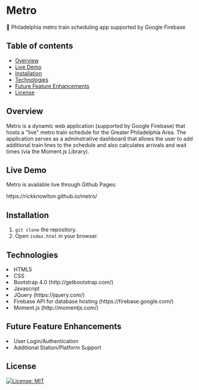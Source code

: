 # Metro
🚄 Philadelphia metro train scheduling app supported by Google Firebase


## Table of contents
  * [Overview](#overview)
  * [Live Demo](#live)
  * [Installation](#installation)
  * [Technologies](#technologies)
  * [Future Feature Enhancements](#feature-enhancements)
  * [License](#license)


## <a name="overview"></a> Overview
<p>Metro is a dynamic web application (supported by Google Firebase) that hosts a "live" metro train schedule for the Greater Philadelphia Area. The application serves as a adminstrative dashboard that allows the user to add additional train lines to the schedule and also calculates arrivals and wait times (via the Moment.js Library).</p>


## <a name="live"></a> Live Demo
<p>Metro is available live through Github Pages:</p>
<p>https://rickknowlton.github.io/metro/</p>


## <a name="installation"></a> Installation
1. `git clone` the repository.
2. Open `index.html` in your browser.


## <a name="technologies"></a> Technologies
<li>HTML5</li>
<li>CSS</li>
<li>Bootstrap 4.0 (http://getbootstrap.com/)</li>
<li>Javascript</li>
<li>JQuery (https://jquery.com/)</li>
<li>Firebase API for database hosting (https://firebase.google.com/)</li>
<li>Moment.js (http://momentjs.com/)</li>


## <a name="feature-enhancements"></a> Future Feature Enhancements
<li>User Login/Authentication</li>
<li>Additional Station/Platform Support</li>


## <a name="license"></a> License
[![License: MIT](https://img.shields.io/badge/License-MIT-yellow.svg)](https://opensource.org/licenses/MIT)
